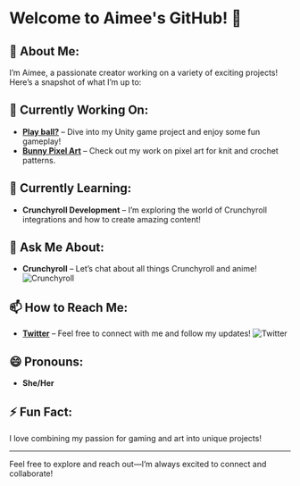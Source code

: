 <!--
**aimeelramirez/aimeelramirez** is a ✨ _special_ ✨ repository because its `README.md` (this file) appears on your GitHub profile.

Here are some ideas to get you started:

- 🔭 I’m currently working on ...
- 🌱 I’m currently learning ...
- 👯 I’m looking to collaborate on ...
- 🤔 I’m looking for help with ...
- 💬 Ask me about ...
- 📫 How to reach me: ...
- 😄 Pronouns: ...
- ⚡ Fun fact: ...
-->

# Welcome to Aimee's GitHub! 🎉

## 🌟 About Me:
I’m Aimee, a passionate creator working on a variety of exciting projects! Here’s a snapshot of what I’m up to:

## 🔭 Currently Working On:
- **[Play ball?](https://aimeelramirez.github.io/Ball_Unity/)** – Dive into my Unity game project and enjoy some fun gameplay!
- **[Bunny Pixel Art](https://github.com/aimeelramirez/Bunny)** – Check out my work on pixel art for knit and crochet patterns.

## 🌱 Currently Learning:
- **Crunchyroll Development** – I’m exploring the world of Crunchyroll integrations and how to create amazing content!

## 💬 Ask Me About:
- **Crunchyroll** – Let’s chat about all things Crunchyroll and anime! ![Crunchyroll](https://img.shields.io/badge/Crunchyroll-F47521?style=for-the-badge&logo=crunchyroll&logoColor=white)

## 📫 How to Reach Me:
- **[Twitter](https://twitter.com/aimeelramirez)** – Feel free to connect with me and follow my updates! ![Twitter](https://img.shields.io/badge/@aimeelramirez-%231DA1F2.svg?style=for-the-badge&logo=Twitter&logoColor=white)

## 😄 Pronouns:
- **She/Her** 

## ⚡ Fun Fact:
I love combining my passion for gaming and art into unique projects! 

---

Feel free to explore and reach out—I’m always excited to connect and collaborate!
